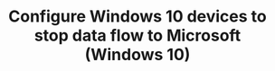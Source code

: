 ---
title: Configure Windows 10 devices to stop data flow to Microsoft (Windows 10)
redirect_url: https://technet.microsoft.com/en-us/itpro/windows/manage/configure-windows-10-devices-to-stop-data-flow-to-microsoft
---